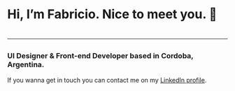 <h1><b>Hi, I’m Fabricio. Nice to meet you. 👋</b><h1>
  <hr>
<h3>UI Designer & Front-end Developer based in Cordoba, Argentina.</h3>

If you wanna get in touch you can contact me on my <a href="https://www.linkedin.com/in/fabriborgobello/" target="_blank">LinkedIn profile</a>.
